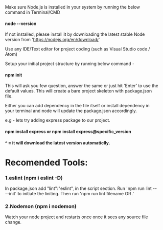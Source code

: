 Make sure Node.js is installed in your system by running the below command in Terminal/CMD
  
####  node --version

If not installed, please install it by downloading the latest stable Node version from 'https://nodejs.org/en/download/'


Use any IDE/Text editor for project coding (such as Visual Studio code / Atom)


Setup your initial project structure by running below command - 

####    npm init

This will ask you few question, answer the same or just hit 'Enter' to use the default values. This will create a bare project skeleton with package.json file.


Either you can add dependency in the file itself or install dependency in your terminal and node will update the package.json accordingly.

 e.g - lets try adding express package to our project.

#### npm install express or npm install express@specific_version

#### ^ = it will download the latest version automaticlly.



# Recomended Tools:

### 1.eslint (npm i eslint -D)

 In package.json add "lint":"eslint", in the script section.
 Run 'npm run lint -- --init' to initiate the liniting.
 Then run 'npm run lint filename OR .'

### 2.Nodemon (npm i nodemon)

 Watch your node project and restarts once once it sees any source file change.



 





